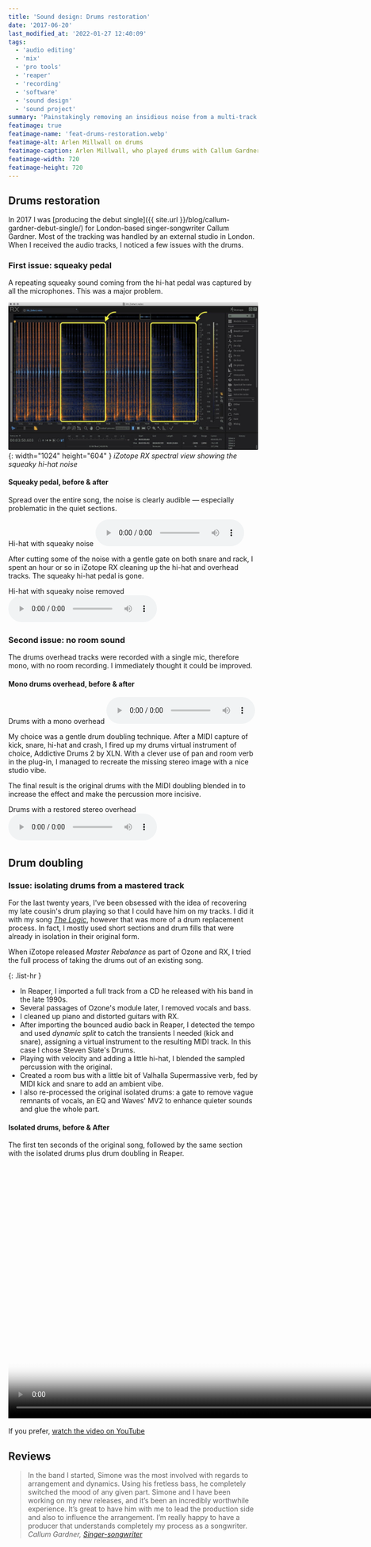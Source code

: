 ```yaml
---
title: 'Sound design: Drums restoration'
date: '2017-06-20'
last_modified_at: '2022-01-27 12:40:09'
tags:
  - 'audio editing'
  - 'mix'
  - 'pro tools'
  - 'reaper'
  - 'recording'
  - 'software'
  - 'sound design'
  - 'sound project'
summary: 'Painstakingly removing an insidious noise from a multi-track recording, plus various techniques for drum replacing and drum doubling.'
featimage: true
featimage-name: 'feat-drums-restoration.webp'
featimage-alt: Arlen Millwall on drums
featimage-caption: Arlen Millwall, who played drums with Callum Gardner
featimage-width: 720
featimage-height: 720
---
```

## Drums restoration

In 2017 I was [producing the debut single]({{ site.url }}/blog/callum-gardner-debut-single/) for London-based singer-songwriter Callum Gardner. Most of the tracking was handled by an external studio in London. When I received the audio tracks, I noticed a few issues with the drums.

### First issue: squeaky pedal

A repeating squeaky sound coming from the hi-hat pedal was captured by all the microphones. This was a major problem.

![iZotope RX spectral view showing the squeaky hi-hat noise](/assets/images/audio-editing-rx-squeaky-hihat.jpg){: width="1024" height="604" }
*iZotope RX spectral view showing the squeaky hi-hat noise*

#### Squeaky pedal, before & after

Spread over the entire song, the noise is clearly audible &mdash; especially problematic in the quiet sections.

<div class="audioplayer">
  <span>Hi-hat with squeaky noise</span>
  <audio controls>
    <source src="{{ site.url }}/assets/sounds/drums-correction-hihat-squeaky.mp3" type="audio/mpeg" />
    <p>Download the <a href="{{ site.url }}/assets/sounds/drums-correction-hihat-squeaky.mp3">MP3 audio file</a> (759 KB).</p>
  </audio>
</div>

After cutting some of the noise with a gentle gate on both snare and rack, I spent an hour or so in iZotope RX cleaning up the hi-hat and overhead tracks. The squeaky hi-hat pedal is gone.

<div class="audioplayer">
  <span>Hi-hat with squeaky noise removed</span>
  <audio controls>
    <source src="{{ site.url }}/assets/sounds/drums-correction-hihat-squeaky-clean.mp3" type="audio/mpeg" />
    <p>Download the <a href="{{ site.url }}/assets/sounds/drums-correction-hihat-squeaky-clean.mp3">MP3 audio file</a> (751 KB).</p>
  </audio>
</div>

### Second issue: no room sound

The drums overhead tracks were recorded with a single mic, therefore mono, with no room recording. I immediately thought it could be improved.

#### Mono drums overhead, before &amp; after

<div class="audioplayer">
  <span>Drums with a mono overhead</span>
  <audio controls>
    <source src="{{ site.url }}/assets/sounds/drums-correction-room-mono.mp3" type="audio/mpeg" />
    <p>Download the <a href="{{ site.url }}/assets/sounds/drums-correction-room-mono.mp3">MP3 audio file</a> (1.8 MB).</p>
  </audio>
</div>

My choice was a gentle drum doubling technique. After a MIDI capture of kick, snare, hi-hat and crash, I fired up my drums virtual instrument of choice, Addictive Drums 2 by XLN. With a clever use of pan and room verb in the plug-in, I managed to recreate the missing stereo image with a nice studio vibe.

The final result is the original drums with the MIDI doubling blended in to increase the effect and make the percussion more incisive.

<div class="audioplayer">
  <span>Drums with a restored stereo overhead</span>
  <audio controls>
    <source src="{{ site.url }}/assets/sounds/drums-correction-room-stereo-restored.mp3" type="audio/mpeg" />
    <p>Download the <a href="{{ site.url }}/assets/sounds/drums-correction-room-stereo-restored.mp3">MP3 audio file</a> (1.8 MB).</p>
  </audio>
</div>

## Drum doubling

### Issue: isolating drums from a mastered track

For the last twenty years, I've been obsessed with the idea of recovering my late cousin's drum playing so that I could have him on my tracks. I did it with my song [_The Logic_](https://minutestomidnight.bandcamp.com/track/the-logic), however that was more of a drum replacement process. In fact, I mostly used short sections and drum fills that were already in isolation in their original form.

When iZotope released _Master Rebalance_ as part of Ozone and RX, I tried the full process of taking the drums out of an existing song.

{: .list-hr }
- In Reaper, I imported a full track from a CD he released with his band in the late 1990s.
- Several passages of Ozone's module later, I removed vocals and bass.
- I cleaned up piano and distorted guitars with RX.
- After importing the bounced audio back in Reaper, I detected the tempo and used _dynamic split_ to catch the transients I needed (kick and snare), assigning a virtual instrument to the resulting MIDI track. In this case I chose Steven Slate's Drums.
- Playing with velocity and adding a little hi-hat, I blended the sampled percussion with the original.
- Created a room bus with a little bit of Valhalla Supermassive verb, fed by MIDI kick and snare to add an ambient vibe.
- I also re-processed the original isolated drums: a gate to remove vague remnants of vocals, an EQ and Waves' MV2 to enhance quieter sounds and glue the whole part.

#### Isolated drums, before &amp; After

The first ten seconds of the original song, followed by the same section with the isolated drums plus drum doubling in Reaper.

<div class="fullscreen">
  <video controls src="{{ site.url }}/assets/videos/case-study-isolating-the-drums-from-a-stereo-track.mp4"
    poster="{{ site.url }}/assets/videos/case-study-isolating-the-drums-from-a-stereo-track.jpg"
    width="1024">
    Sorry, your browser doesn't support embedded videos, but you can <a href="{{ site.url }}/assets/videos/case-study-isolating-the-drums-from-a-stereo-track.mp4">download it</a> and watch it with your favorite video player.
  </video>
  <p>If you prefer, <a href="https://youtu.be/ofgU1kXiSHE">watch the video on YouTube</a></p>
</div>

## Reviews

> In the band I started, Simone was the most involved with regards to arrangement and dynamics. Using his fretless bass, he completely switched the mood of any given part. Simone and I have been working on my new releases, and it’s been an incredibly worthwhile experience. It’s great to have him with me to lead the production side and also to influence the arrangement. I’m really happy to have a producer that understands completely my process as a songwriter.
> <cite>Callum Gardner, [Singer-songwriter](https://callumgardnerofficial.com/)</cite>